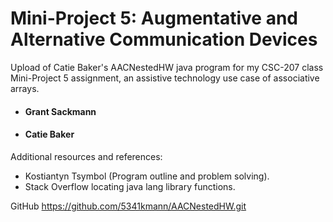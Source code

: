 # Mini-Project 5: Augmentative and Alternative Communication Devices
Upload of Catie Baker's AACNestedHW java program for my CSC-207 class Mini-Project 5 assignment, an assistive technology use case of associative arrays.

* #### Grant Sackmann
* #### Catie Baker

Additional resources and references:
* Kostiantyn Tsymbol (Program outline and problem solving).
* Stack Overflow locating java lang library functions.

GitHub
https://github.com/5341kmann/AACNestedHW.git
